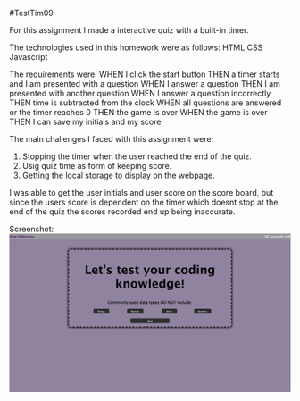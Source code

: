 #TestTim09

For this assignment I made a interactive quiz with a built-in timer.

The technologies used in this homework were as follows:
HTML
CSS
Javascript

The requirements were:
WHEN I click the start button
THEN a timer starts and I am presented with a question
WHEN I answer a question
THEN I am presented with another question
WHEN I answer a question incorrectly
THEN time is subtracted from the clock
WHEN all questions are answered or the timer reaches 0
THEN the game is over
WHEN the game is over
THEN I can save my initials and my score

The main challenges I faced with this assignment were:

1. Stopping the timer when the user reached the end of the quiz.
2. Usig quiz time as form of keeping score.
3. Getting the local storage to display on the webpage.

I was able to get the user initials and user score on the score board, but since the users score is dependent on the timer which doesnt stop at the end of the quiz the scores recorded end up being inaccurate.

Screenshot:
![Screenshot](./assets/images/qz.png)
